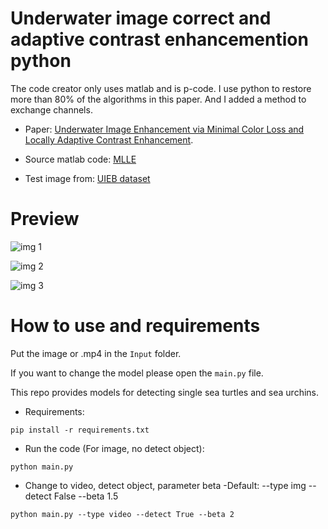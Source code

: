# Underwater image correct and adaptive contrast enhancemention python
The code creator only uses matlab and is p-code.
I use python to restore more than 80% of the algorithms in this paper.
And I added a method to exchange channels.

* Paper:
[Underwater Image Enhancement via Minimal Color Loss and Locally Adaptive Contrast Enhancement](https://ieeexplore.ieee.org/document/9788535).

* Source matlab code:
[MLLE](https://github.com/Li-Chongyi/MMLE_code)

* Test image from:
[UIEB dataset](https://li-chongyi.github.io/proj_benchmark.html)
# Preview
![img 1](https://github.com/nomi3070/Underwater-image-correct-and-adaptive-contrast-enhancemention-python/blob/main/Preview%20image/38.png_reslut.jpg)

![img 2](https://github.com/nomi3070/Underwater-image-correct-and-adaptive-contrast-enhancemention-python/blob/main/Preview%20image/906_img_.png_reslut.jpg)

![img 3](https://github.com/nomi3070/Underwater-image-correct-and-adaptive-contrast-enhancemention-python/blob/main/Preview%20image/91_img_.png_reslut.jpg)

# How to use and requirements
Put the image or .mp4 in the `Input` folder.

If you want to change the model please open the `main.py` file.

This repo provides models for detecting single sea turtles and sea urchins.

* Requirements:
```
pip install -r requirements.txt
```

* Run the code (For image, no detect object):
```
python main.py
```

* Change to video, detect object, parameter beta 
    -Default: --type img --detect False --beta 1.5
```
python main.py --type video --detect True --beta 2
```
